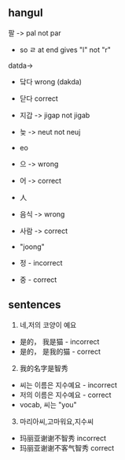 ## hangul

팔 -> pal not par
- so ㄹ at end gives "l" not "r"

datda->
- 닼다 wrong (dakda)
- 닫다 correct

- 지갑 -> jigap not jigab

- 늦 -> neut not neuj

- eo
- 으 -> wrong
- 어 -> correct

- 人
- 음식 -> wrong
- 사람 -> correct

- "joong"
- 정 - incorrect
- 중 - correct

## sentences

1. 네,저의 코양이 예요
- 是的， 我是猫 - incorrect
- 是的， 是我的猫 - correct

2.  我的名字是智秀
- 씨는 이름은 지수예요 - incorrect
- 저의 이름은 지수예요 - correct
- vocab, 씨는 "you"

3.  마리아씨,고마워요,지수씨
- 玛丽亚谢谢不智秀 incorrect
- 玛丽亚谢谢不客气智秀 correct
